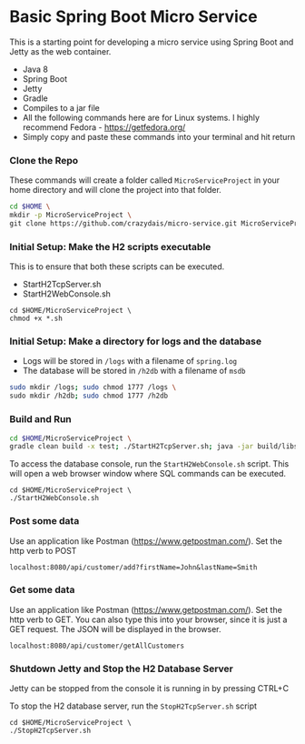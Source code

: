 # Basic Spring Boot Micro Service

This is a starting point for developing a micro service using Spring Boot and Jetty as the web container.

  - Java 8
  - Spring Boot
  - Jetty
  - Gradle
  - Compiles to a jar file
  - All the following commands here are for Linux systems.  I highly recommend Fedora - https://getfedora.org/
  - Simply copy and paste these commands into your terminal and hit return

### Clone the Repo

These commands will create a folder called `MicroServiceProject` in your home directory and will clone the project into that folder.

```sh
cd $HOME \
mkdir -p MicroServiceProject \
git clone https://github.com/crazydais/micro-service.git MicroServiceProject
```

### Initial Setup: Make the H2 scripts executable
This is to ensure that both these scripts can be executed.
- StartH2TcpServer.sh
- StartH2WebConsole.sh
```
cd $HOME/MicroServiceProject \
chmod +x *.sh
```

### Initial Setup: Make a directory for logs and the database
- Logs will be stored in `/logs` with a filename of `spring.log`
- The database will be stored in `/h2db` with a filename of `msdb`
```sh
sudo mkdir /logs; sudo chmod 1777 /logs \
sudo mkdir /h2db; sudo chmod 1777 /h2db
```

### Build and Run
```sh
cd $HOME/MicroServiceProject \
gradle clean build -x test; ./StartH2TcpServer.sh; java -jar build/libs/microservice.jar
```

To access the database console, run the `StartH2WebConsole.sh` script.  This will open a web browser window where SQL commands can be executed.
```
cd $HOME/MicroServiceProject \
./StartH2WebConsole.sh
```

### Post some data

Use an application like Postman (https://www.getpostman.com/).  Set the http verb to POST
```
localhost:8080/api/customer/add?firstName=John&lastName=Smith
```

### Get some data
Use an application like Postman (https://www.getpostman.com/).  Set the http verb to GET.
You can also type this into your browser, since it is just a GET request. The JSON will be displayed in the browser.
```
localhost:8080/api/customer/getAllCustomers
```


### Shutdown Jetty and Stop the H2 Database Server
Jetty can be stopped from the console it is running in by pressing CTRL+C

To stop the H2 database server, run the `StopH2TcpServer.sh` script
```
cd $HOME/MicroServiceProject \
./StopH2TcpServer.sh
```